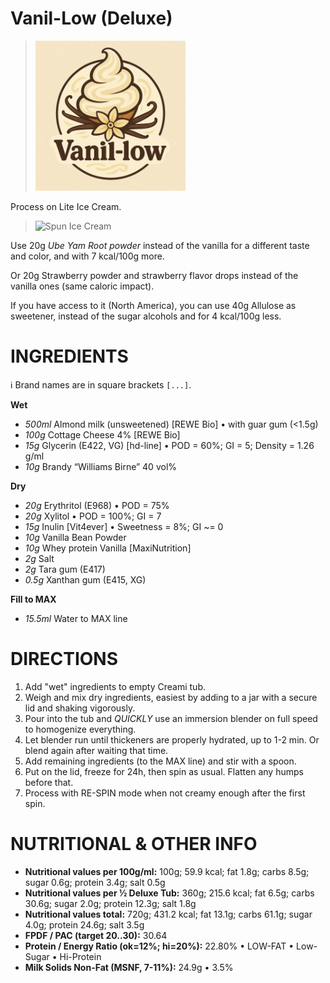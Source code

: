 # Vanil-Low (Deluxe)
> <img width=240 alt="Logo" src="https://raw.githubusercontent.com/jhermann/ice-creamery/refs/heads/main/recipes/Vanil-Low%20(Deluxe)/logo-vanil-low.png
" />

Process on Lite Ice Cream.

> <img width=360 alt="Spun Ice Cream" src="" />

Use 20g *Ube Yam Root powder* instead of the vanilla
for a different taste and color, and with 7 kcal/100g more.

Or 20g Strawberry powder and strawberry flavor drops
instead of the vanilla ones (same caloric impact).

If you have access to it (North America), you can use 40g Allulose as sweetener,
instead of the sugar alcohols and for 4 kcal/100g less.

# INGREDIENTS

ℹ️ Brand names are in square brackets `[...]`.

**Wet**

  - _500ml_ Almond milk (unsweetened) [REWE Bio] • with guar gum (<1.5g)
  - _100g_ Cottage Cheese 4% [REWE Bio]
  - _15g_ Glycerin (E422, VG) [hd-line] • POD = 60%; GI = 5; Density = 1.26 g/ml
  - _10g_ Brandy “Williams Birne” 40 vol%

**Dry**

  - _20g_ Erythritol (E968) • POD = 75%
  - _20g_ Xylitol • POD = 100%; GI = 7
  - _15g_ Inulin [Vit4ever] • Sweetness = 8%; GI ~= 0
  - _10g_ Vanilla Bean Powder 
  - _10g_ Whey protein Vanilla [MaxiNutrition]
  - _2g_ Salt
  - _2g_ Tara gum (E417)
  - _0.5g_ Xanthan gum (E415, XG)

**Fill to MAX**

  - _15.5ml_ Water to MAX line

# DIRECTIONS

 1. Add "wet" ingredients to empty Creami tub.
 1. Weigh and mix dry ingredients, easiest by adding to a jar with a secure lid and shaking vigorously.
 1. Pour into the tub and *QUICKLY* use an immersion blender on full speed to homogenize everything.
 1. Let blender run until thickeners are properly hydrated, up to 1-2 min. Or blend again after waiting that time.
 1. Add remaining ingredients (to the MAX line) and stir with a spoon.
 1. Put on the lid, freeze for 24h, then spin as usual. Flatten any humps before that.
 1. Process with RE-SPIN mode when not creamy enough after the first spin.

# NUTRITIONAL & OTHER INFO
- **Nutritional values per 100g/ml:** 100g; 59.9 kcal; fat 1.8g; carbs 8.5g; sugar 0.6g; protein 3.4g; salt 0.5g
- **Nutritional values per ½ Deluxe Tub:** 360g; 215.6 kcal; fat 6.5g; carbs 30.6g; sugar 2.0g; protein 12.3g; salt 1.8g
- **Nutritional values total:** 720g; 431.2 kcal; fat 13.1g; carbs 61.1g; sugar 4.0g; protein 24.6g; salt 3.5g
- **FPDF / PAC (target 20..30):** 30.64
- **Protein / Energy Ratio (ok=12%; hi=20%):** 22.80% • LOW-FAT • Low-Sugar • Hi-Protein
- **Milk Solids Non-Fat (MSNF, 7-11%):** 24.9g • 3.5%
